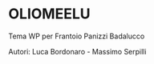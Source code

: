 OLIOMEELU
=========

Tema WP per Frantoio Panizzi Badalucco

Autori: Luca Bordonaro - Massimo Serpilli
